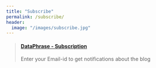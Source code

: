 ```yaml
---
title: "Subscribe"
permalink: /subscribe/
header:
  image: "/images/subscribe.jpg"
---
```

<blockquote class="embedly-card"><h4><a href="https://docs.google.com/forms/d/e/1FAIpQLSebziVJGTIj3BVelLh5n627G6QIP_fJJsk_qKVaYyfU-atrbg/viewform">DataPhrase - Subscription</a></h4><p>Enter your Email-id to get notifications about the blog</p></blockquote>
<script async src="//cdn.embedly.com/widgets/platform.js" charset="UTF-8"></script>
